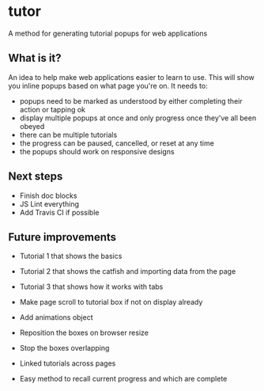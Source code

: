 # tutor

A method for generating tutorial popups for web applications

## What is it?

An idea to help make web applications easier to learn to use. This will show you inline popups based on what page you're on. It needs to:

 - popups need to be marked as understood by either completing their action or tapping ok
 - display multiple popups at once and only progress once they've all been obeyed
 - there can be multiple tutorials
 - the progress can be paused, cancelled, or reset at any time
 - the popups should work on responsive designs

## Next steps

 - Finish doc blocks
 - JS Lint everything
 - Add Travis CI if possible

## Future improvements

 - Tutorial 1 that shows the basics
 - Tutorial 2 that shows the catfish and importing data from the page
 - Tutorial 3 that shows how it works with tabs

 - Make page scroll to tutorial box if not on display already
 - Add animations object
 - Reposition the boxes on browser resize
 - Stop the boxes overlapping
 - Linked tutorials across pages
 - Easy method to recall current progress and which are complete